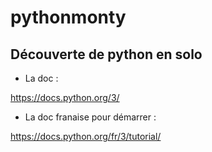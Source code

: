 # pythonmonty

## Découverte de python en solo

* La doc :
  
https://docs.python.org/3/

* La doc franaise pour démarrer :

https://docs.python.org/fr/3/tutorial/